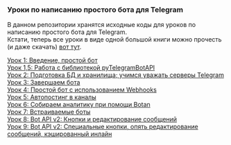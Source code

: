 ### Уроки по написанию простого бота для Telegram

В данном репозитории хранятся исходные коды для уроков по написанию простого бота для Telegram.  
Кстати, теперь все уроки в виде одной большой книги можно прочесть (и даже скачать) [вот тут](https://www.gitbook.com/book/groosha/telegram-bot-lessons/details).  
 
[Урок 1: Введение, простой бот](https://groosha.gitbooks.io/telegram-bot-lessons/content/chapter1.html)  
[Урок 1,5: Работа с библиотекой pyTelegramBotAPI](https://groosha.gitbooks.io/telegram-bot-lessons/content/pytelegrambotapi_basics.html)  
[Урок 2: Подготовка БД и хранилища; учимся уважать серверы Telegram](https://groosha.gitbooks.io/telegram-bot-lessons/content/chapter2.html)   
[Урок 3: Завершаем бота](https://groosha.gitbooks.io/telegram-bot-lessons/content/chapter3.html)  
[Урок 4: Простой бот с использованием Webhooks](https://groosha.gitbooks.io/telegram-bot-lessons/content/chapter4.html)  
[Урок 5: Автопостинг в каналы](https://groosha.gitbooks.io/telegram-bot-lessons/content/chapter5.html)    
[Урок 6: Собираем аналитику при помощи Botan](https://groosha.gitbooks.io/telegram-bot-lessons/content/chapter6.html)  
[Урок 7: Встраиваемые боты](https://groosha.gitbooks.io/telegram-bot-lessons/content/chapter7.html)   
[Урок 8: Bot API v2: Кнопки и редактирование сообщений](https://groosha.gitbooks.io/telegram-bot-lessons/content/chapter8.html)  
[Урок 9: Bot API v2: Специальные кнопки, опять редактирование сообщений, кэшированный инлайн](https://groosha.gitbooks.io/telegram-bot-lessons/content/chapter9.html)

